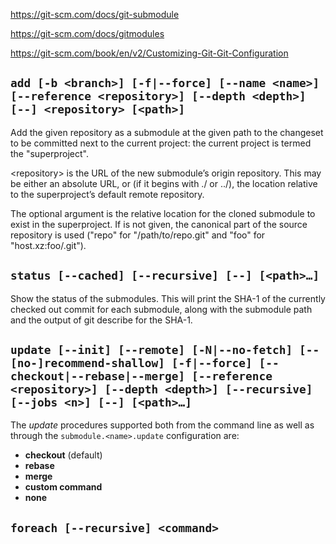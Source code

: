 https://git-scm.com/docs/git-submodule

https://git-scm.com/docs/gitmodules

https://git-scm.com/book/en/v2/Customizing-Git-Git-Configuration


## `add [-b <branch>] [-f|--force] [--name <name>] [--reference <repository>] [--depth <depth>] [--] <repository> [<path>]`

Add the given repository as a submodule at the given path to the changeset to be committed next to the current project: the current project is termed the "superproject".

\<repository\> is the URL of the new submodule’s origin repository. This may be either an absolute URL, or (if it begins with ./ or ../), the location relative to the superproject’s default remote repository.
  
The optional argument <path> is the relative location for the cloned submodule to exist in the superproject. If <path> is not given, the canonical part of the source repository is used ("repo" for "/path/to/repo.git" and "foo" for "host.xz:foo/.git").


## `status [--cached] [--recursive] [--] [<path>…]`

Show the status of the submodules. This will print the SHA-1 of the currently checked out commit for each submodule, along with the submodule path and the output of git describe for the SHA-1.


## `update [--init] [--remote] [-N|--no-fetch] [--[no-]recommend-shallow] [-f|--force] [--checkout|--rebase|--merge] [--reference <repository>] [--depth <depth>] [--recursive] [--jobs <n>] [--] [<path>…]`

The *update* procedures supported both from the command line as well as through the `submodule.<name>.update` configuration are:

- **checkout** (default)
- **rebase**
- **merge**
- **custom command**
- **none**



## `foreach [--recursive] <command>`


